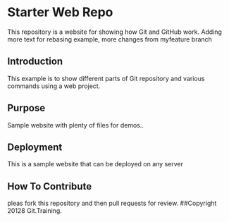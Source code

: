 # Starter Web Repo

This repository is a website for showing how Git and GitHub work. Adding more text for rebasing example, more changes from myfeature branch

## Introduction

This example is to show different parts of Git repository and various commands using a web project.

## Purpose

Sample website with plenty of files for demos..

## Deployment

This is a sample website that can be deployed on any server

## How To Contribute
pleas fork this repository and then pull requests for review.
##Copyright
20128 Git.Training.